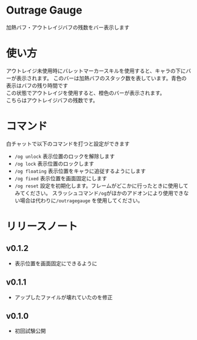 # Outrage Gauge
加熱バフ・アウトレイジバフの残数をバー表示します

# 使い方
アウトレイジ未使用時にバレットマーカースキルを使用すると、キャラの下にバーが表示されます。
このバーは加熱バフのスタック数を表しています。青色の表示はバフの残り時間です  
この状態でアウトレイジを使用すると、橙色のバーが表示されます。  
こちらはアウトレイジバフの残数です。  

# コマンド
白チャットで以下のコマンドを打つと設定ができます
* `/og unlock` 表示位置のロックを解除します
* `/og lock` 表示位置のロックします
* `/og floating` 表示位置をキャラに追従するようにします
* `/og fixed` 表示位置を画面固定にします
* `/og reset` 設定を初期化します。フレームがどこかに行ったときに使用してみてください。
スラッシュコマンド`/og`がほかのアドオンにより使用できない場合は代わりに`/outragegauge` を使用してください。

# リリースノート
## v0.1.2
* 表示位置を画面固定にできるように
## v0.1.1
* アップしたファイルが壊れていたのを修正
## v0.1.0
* 初回試験公開
